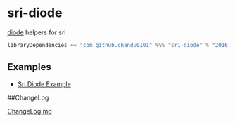 # sri-diode

[diode](https://github.com/ochrons/diode) helpers for sri

```scala
libraryDependencies += "com.github.chandu0101" %%% "sri-diode" % "2016.11.0"

```


## Examples 

  - [Sri Diode Example](https://github.com/chandu0101/sri-diode-example)

##ChangeLog

[ChangeLog.md](CHANGELOG.md)